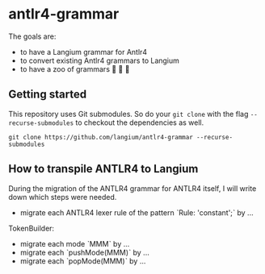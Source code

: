 # antlr4-grammar

The goals are:

* to have a Langium grammar for Antlr4
* to convert existing Antlr4 grammars to Langium
* to have a zoo of grammars :elephant: :snake: :bear:

## Getting started

This repository uses Git submodules. So do your `git clone` with the flag `--recurse-submodules` to checkout the dependencies as well.

```
git clone https://github.com/langium/antlr4-grammar --recurse-submodules
```

## How to transpile ANTLR4 to Langium

During the migration of the ANTLR4 grammar for ANTLR4 itself, I will write down which steps were needed.

- migrate each ANTLR4 lexer rule of the pattern ˋRule: 'constant';ˋ by ...

TokenBuilder:
- migrate each mode ˋMMMˋ by ...
- migrate each ˋpushMode(MMM)ˋ by ...
- migrate each ˋpopMode(MMM)ˋ by ...
